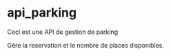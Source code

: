 # api_parking

Ceci est une API de gestion de parking

Gère la reservation et le nombre de places disponibles.
